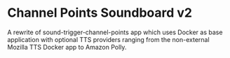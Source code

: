 # Channel Points Soundboard v2

A rewrite of sound-trigger-channel-points app which uses Docker as base application with optional TTS providers ranging from the non-external Mozilla TTS Docker app to Amazon Polly.
